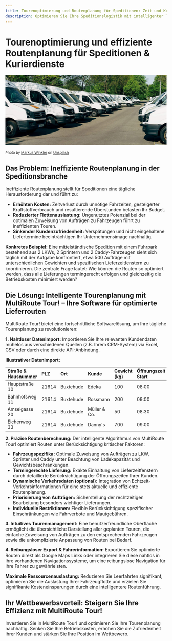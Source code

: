 ```yaml
---
title: Tourenoptimierung und Routenplanung für Speditionen: Zeit und Kosten sparen
description: Optimieren Sie Ihre Speditionslogistik mit intelligenter Tourenplanung. Effiziente Routen, maximale Auslastung & zufriedene Kunden dank MultiRoute Tour!
---
```


# Tourenoptimierung und effiziente Routenplanung für Speditionen & Kurierdienste

![Speditionsfahrzeuge für die Routenplanung](assets/sprinter.jpg "Moderne Speditionsflotte im Einsatz")

<div style="font-size: 11px">Photo by <a href="https://unsplash.com/@markuswinkler?utm_source=unsplash&utm_medium=referral&utm_content=creditCopyText" rel="noopener noreferrer nofollow">Markus Winkler</a> on <a href="https://unsplash.com/s/photos/fleet?utm_source=unsplash&utm_medium=referral&utm_content=creditCopyText" rel="noopener noreferrer nofollow">Unsplash</a></div>

## Das Problem: Ineffiziente Routenplanung in der Speditionsbranche

Ineffiziente Routenplanung stellt für Speditionen eine tägliche Herausforderung dar und führt zu:

* **Erhöhten Kosten:** Zeitverlust durch unnötige Fahrzeiten, gesteigerter Kraftstoffverbrauch und resultierende Überstunden belasten Ihr Budget.
* **Reduzierter Flottenauslastung:** Ungenutztes Potenzial bei der optimalen Zuweisung von Aufträgen zu Fahrzeugen führt zu ineffizienten Touren.
* **Sinkender Kundenzufriedenheit:** Verspätungen und nicht eingehaltene Liefertermine beeinträchtigen Ihr Unternehmensimage nachhaltig.

**Konkretes Beispiel:** Eine mittelständische Spedition mit einem Fuhrpark bestehend aus 2 LKWs, 2 Sprintern und 2 Caddy-Fahrzeugen sieht sich täglich mit der Aufgabe konfrontiert, etwa 500 Aufträge mit unterschiedlichen Gewichten und spezifischen Lieferzeitfenstern zu koordinieren. Die zentrale Frage lautet: Wie können die Routen so optimiert werden, dass alle Lieferungen termingerecht erfolgen und gleichzeitig die Betriebskosten minimiert werden?

## Die Lösung: Intelligente Tourenplanung mit MultiRoute Tour! – Ihre Software für optimierte Lieferrouten

MultiRoute Tour! bietet eine fortschrittliche Softwarelösung, um Ihre tägliche Tourenplanung zu revolutionieren:

**1. Nahtloser Datenimport:** Importieren Sie Ihre relevanten Kundendaten mühelos aus verschiedenen Quellen (z.B. Ihrem CRM-System) via Excel, CSV oder durch eine direkte API-Anbindung.

**Illustrativer Datenimport:**

| Straße & Hausnummer | PLZ   | Ort        | Kunde          | Gewicht (kg) | Öffnungszeit Start | Öffnungszeit Ende | Priorität | Besondere Hinweise        |
| :-------------------- | :---- | :--------- | :------------- | :------------- | :------------------ | :---------------- | :-------- | :------------------------ |
| Hauptstraße 10      | 21614 | Buxtehude  | Edeka          | 100            | 08:00             | 20:00             | Hoch      | Kühltransport erforderlich |
| Bahnhofsweg 11      | 21614 | Buxtehude  | Rossmann       | 200            | 09:00             | 18:00             | Mittel    |                         |
| Amselgasse 20       | 21614 | Buxtehude  | Müller & Co.   | 50             | 08:30             | 12:30             | Niedrig   |                         |
| Eichenweg 33        | 21614 | Buxtehude  | Danny's        | 700            | 09:00             | 10:30             | Hoch      |                         |

**2. Präzise Routenberechnung:** Der intelligente Algorithmus von MultiRoute Tour! optimiert Routen unter Berücksichtigung kritischer Faktoren:

* **Fahrzeugspezifika:** Optimale Zuweisung von Aufträgen zu LKW, Sprinter und Caddy unter Beachtung von Ladekapazität und Gewichtsbeschränkungen.
* **Termingerechte Lieferung:** Exakte Einhaltung von Lieferzeitfenstern durch detaillierte Berücksichtigung der Öffnungszeiten Ihrer Kunden.
* **Dynamische Verkehrsdaten (optional):** Integration von Echtzeit-Verkehrsinformationen für eine stets aktuelle und effiziente Routenplanung.
* **Priorisierung von Aufträgen:** Sicherstellung der rechtzeitigen Bearbeitung besonders wichtiger Lieferungen.
* **Individuelle Restriktionen:** Flexible Berücksichtigung spezifischer Einschränkungen wie Fahrverbote und Mautgebühren.

**3. Intuitives Tourenmanagement:** Eine benutzerfreundliche Oberfläche ermöglicht die übersichtliche Darstellung aller geplanten Touren, die einfache Zuweisung von Aufträgen zu den entsprechenden Fahrzeugen sowie die unkomplizierte Anpassung von Routen bei Bedarf.

**4. Reibungsloser Export & Fahrerinformation:** Exportieren Sie optimierte Routen direkt als Google Maps Links oder integrieren Sie diese nahtlos in Ihre vorhandenen Navigationssysteme, um eine reibungslose Navigation für Ihre Fahrer zu gewährleisten.

**Maximale Ressourcenauslastung:** Reduzieren Sie Leerfahrten signifikant, optimieren Sie die Auslastung Ihrer Fahrzeugflotte und erzielen Sie signifikante Kosteneinsparungen durch eine intelligentere Routenführung.

## Ihr Wettbewerbsvorteil: Steigern Sie Ihre Effizienz mit MultiRoute Tour!

Investieren Sie in MultiRoute Tour! und optimieren Sie Ihre Tourenplanung nachhaltig. Senken Sie Ihre Betriebskosten, erhöhen Sie die Zufriedenheit Ihrer Kunden und stärken Sie Ihre Position im Wettbewerb.
